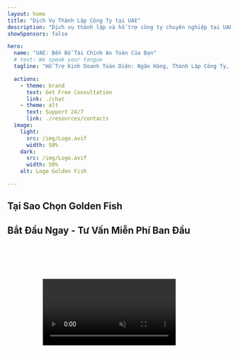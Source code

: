 ```yaml
---
layout: home
title: "Dịch Vụ Thành Lập Công Ty tại UAE"
description: "Dịch vụ thành lập và hỗ trợ công ty chuyên nghiệp tại UAE. Giải pháp thiết lập công ty, ngân hàng, thuế, pháp lý và thị thực. Biến ước mơ kinh doanh của bạn thành hiện thực."
showSponsors: false

hero:
  name: "UAE: Bến Đỗ Tài Chính An Toàn Của Bạn"
  # text: We speak your tongue
  tagline: "Hỗ Trợ Kinh Doanh Toàn Diện: Ngân Hàng, Thành Lập Công Ty, Thị Thực. Không phí trước - chỉ thanh toán sau khi được phê duyệt."

  actions:
    - theme: brand
      text: Get Free Consultation
      link: ./chat
    - theme: alt
      text: Support 24/7
      link: ./resources/contacts
  image:
    light:
      src: /img/Logo.avif
      width: 50%
    dark:
      src: /img/Logo.avif
      width: 50%
    alt: Logo Golden Fish

---
```


<FeatureCards :features="[
  {
    title: 'Mở Tài Khoản Ngân Hàng',
    details: 'Dễ dàng mở tài khoản doanh nghiệp hoặc cá nhân với các ngân hàng uy tín tại UAE.',
    items: [
      'Đảm bảo phê duyệt tài khoản doanh nghiệp',
      'Tỷ lệ thành công 90%',
      '**Không phí trước** - chỉ thanh toán sau khi được phê duyệt',
    ],
    linkText: 'Read More',
    link: './uae-business/offer/banking/',
    icon: {
      light: '/img/iStock-2153786564.avif',
      dark: '/img/iStock-2166793628.avif',
      alt: 'Dịch vụ Ngân hàng'
    }
  },
  {
    title: 'Golden Visa & Cư Trú',
    details: 'Nhận **Golden Visa** UAE để cư trú dài hạn với quy trình đăng ký thuận tiện.',
    items: [
      '**Không cần nhập cảnh UAE mỗi 6 tháng**',
      'Tỷ lệ thành công 98%',
      '**Không phí trước** - chỉ thanh toán sau khi được phê duyệt',
    ],
    linkText: 'Read More',
    link: './uae-business/offer/golden-visa/',
    icon: {
      light: '/img/iStock-1312241253.avif',
      dark: '/img/ILONMASKID.webp',
      alt: 'Dịch vụ Thị thực'
    }
  },
  {
    title: 'Hướng Dẫn Thành Lập Công Ty',
    details: 'Hướng dẫn đầy đủ để thành lập công ty trong Free Zone, offshore, mainland, chi nhánh.',
    items: [
      '**Sở hữu 100% vốn nước ngoài** có sẵn tại Free Zone và Mainland',
      'Thuế suất thấp - chỉ 9% thuế doanh nghiệp',
      'Không kiểm soát tiền tệ - dễ dàng chuyển vốn về nước'
    ],
    linkText: 'Read More',
    link: './uae-business/company-registration/overview',
    icon: {
      light: '/img/iStock-2051326997.avif',
      dark: '/img/iStock-1448478309.jpg',
      alt: 'Hướng dẫn Thành lập Công ty'
    }
  },
]" />

<FeatureCards :features="[
  {
    title: 'Dịch Vụ Tuân Thủ',
    details: 'Chuyên gia của chúng tôi hướng dẫn bạn qua các yêu cầu quy định phức tạp của UAE, bao gồm báo cáo ESR và hồ sơ UBO.',
    items: [],
    linkText: 'Read More',
    link: './uae-business/company-registration/ubo',
    icon: {
      light: '/img/iStock-1299393716.avif',
      dark: '/img/iStock-2149731304.avif',
      alt: 'Dịch vụ Tuân thủ'
    }
  },
  {
    title: 'Thuế Doanh Nghiệp & VAT',
    details: 'Tư vấn chuyên môn đảm bảo tuân thủ nghĩa vụ Thuế Doanh nghiệp và VAT với Cơ quan Thuế Liên bang (FTA).',
    items: [],
    linkText: 'Read More',
    link: './uae-business/company-registration/accounting-legal',
    icon: {
      light: '/img/iStock-1018285934.avif',
      dark: '/img/iStock-584576538.avif',
      alt: 'Dịch vụ Thuế'
    }
  },
  {
    title: 'Dịch Vụ Pháp Lý',
    details: 'Đội ngũ pháp lý tư vấn về luật UAE liên quan đến M&A, tái cấu trúc doanh nghiệp, tài chính và giải quyết tranh chấp.',
    items: [],
    linkText: 'Read More',
    link: './uae-business/company-registration/Protect-Your-Business',
    icon: {
      light: '/img/iStock-650045508.avif',
      dark: '/img/iStock-1498627598.avif',
      alt: 'Dịch vụ Pháp lý'
    }
  },
  {
    title: 'Kế Toán & Tiền Lương',
    details: 'Kế toán của chúng tôi quản lý tài chính, cung cấp dịch vụ sổ sách, đối chiếu, tiền lương và hỗ trợ kiểm toán, tiết kiệm chi phí tuyển dụng.',
    items: [],
    linkText: 'Read More',
    link: './resources/contacts',
    icon: {
      light: '/img/iStock-1022793868.avif',
      dark: '/img/iStock-1320130292.jpg',
      alt: 'Dịch vụ Kế toán'
    }
  },
]" />

## Tại Sao Chọn Golden Fish

<BenefitsList :features="[
{
 icon: '💰',
 title: 'Phí Dựa Trên Thành Công',
 text: '**Không phí trả trước - chỉ thanh toán sau khi được chấp thuận.** Hoàn toàn minh bạch không có chi phí ẩn.'
},
{
 icon: '🔄',
 title: 'Nhiều Giải Pháp',
 text: 'Tiếp cận cả ngân hàng trong nước và quốc tế. Có phương án thay thế nếu đơn đăng ký chính bị từ chối.'
},
{
 icon: '🏦',
 title: 'Quan Hệ Ngân Hàng',
 text: 'Mối quan hệ đối tác mạnh mẽ với các ngân hàng lớn tại UAE và quốc tế. Nộp đơn cho nhiều ngân hàng để tối đa hóa cơ hội được chấp thuận.'
},
{
 icon: '📊',
 title: 'Quản Lý Toàn Diện',
 text: 'Xử lý từ đầu đến cuối từ hồ sơ đến kích hoạt tài khoản, với cập nhật tiến độ hàng tuần và liên lạc trực tiếp với ngân hàng.'
},
{
 icon: '📝',
 title: 'Hồ Sơ Chuyên Nghiệp',
 text: 'Đội ngũ của chúng tôi chuẩn bị kế hoạch kinh doanh toàn diện và xử lý tất cả hồ sơ tuân thủ.'
},
{
 icon: '🤝',
 title: 'Hỗ Trợ Liên Tục',
 text: 'Hỗ trợ liên tục về hoạt động ngân hàng và yêu cầu tuân thủ sau khi mở tài khoản.'
}
]" />

## Bắt Đầu Ngay - Tư Vấn Miễn Phí Ban Đầu

<div id="contact-form"></div>

<video  autoplay muted playsinline style="padding: 80px" >
  <source src="/img/iStock-2185906461.mp4" type="video/mp4">
</video>

<ContactFormModal formName="Home page" buttonText="Nhận tư vấn miễn phí" 
:services="['📝 Company registration', '🏧 Opening bank accounts', '🪪 EID & Golden Visa', 'Other Services']"/>

<!-- <br>

# Câu Chuyện Thành Công

<br>

<ImageGrid :images="[
  { src: '/img/iStock-1945498989.avif', href: './immigration.md', alt: 'Di trú UAE' },
  { src: '/img/iStock-1965736217.avif', href: './immigration.md', alt: 'Di trú UAE' },
]"/> -->